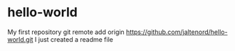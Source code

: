 # hello-world
My first repository
git remote add origin https://github.com/jaltenord/hello-world.git
I just created a readme file
